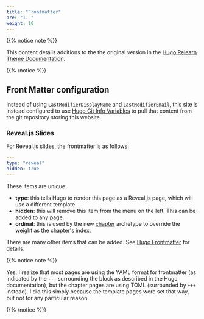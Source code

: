 ```yaml
---
title: "Frontmatter"
pre: "1. "
weight: 10
---
```


{{% notice note %}}

This content details additions to the the original version in the [Hugo Relearn Theme Documentation](https://mcshelby.github.io/hugo-theme-relearn/cont/pages/#frontmatter-configuration).

{{% /notice %}}

## Front Matter configuration

Instead of using `LastModifierDisplayName` and `LastModifierEmail`, this site is instead configured to use [Hugo Git Info Variables](https://gohugo.io/variables/git/) to pull that content from the git repository storing this website. 

### Reveal.js Slides

For Reveal.js slides, the frontmatter is as follows:

```yaml
---
type: "reveal"
hidden: true
---
```

These items are unique:

* **type**: this tells Hugo to render this page as a Reveal.js page, which will use a different template
* **hidden**: this will remove this item from the menu on the left. This can be added to any page.
* **ordinal**: this is used by the new [chapter](https://mcshelby.github.io/hugo-theme-relearn/cont/archetypes/) archetype to override the weight as the chapter's index.

There are many other items that can be added. See [Hugo Frontmatter](https://gohugo.io/content-management/front-matter/) for details.

{{% notice note %}}

Yes, I realize that most pages are using the YAML format for frontmatter (as indicated by the `---` surrounding the block as described in the Hugo documentation), but the chapter pages are using TOML (surrounded by `+++` instead). I did this simply because the template pages were set that way, but not for any particular reason.

{{% /notice %}}